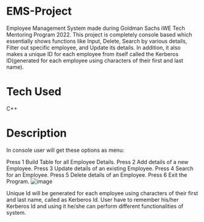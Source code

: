 # EMS-Project
Employee Management System made during Goldman Sachs iWE Tech Mentoring Program 2022.
This project is completely console based which essentially shows functions like Input, Delete, Search by various details, Filter out specific employee, and Update its details. In addition, it also makes a unique ID for each employee from itself called the Kerberos ID(generated for each employee using characters of their first and last name).
# Tech Used
C++
# Description
In console user will get these options as menu:

 Press 1 Build Table for all Employee Details.
 Press 2 Add details of a new Employee.
 Press 3 Update details of an existing Employee.
 Press 4 Search for an Employee.
 Press 5 Delete details of an Employee.
 Press 6 Exit the Program.
 ![image](https://github.com/vanshikasoni20/EMS-Project/assets/113776910/3276352c-f2b2-4635-a221-2fd3b7057521)

Unique Id will be generated for each employee using characters of their first and last name, called as Kerberos Id. User have to remember his/her Kerberos Id and using it he/she can perform different functionalities of system.
